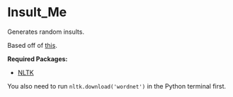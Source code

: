 # Insult_Me
Generates random insults.

Based off of [this](https://critical-quit.tumblr.com/post/181643745754/i-present-the-formula-for-creating).

**Required Packages:**
  - [NLTK](https://www.nltk.org/install.html)

You also need to run `nltk.download('wordnet')` in the Python terminal first.
